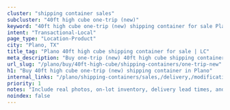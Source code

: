 ```yaml
---
cluster: "shipping container sales"
subcluster: "40ft high cube one-trip (new)"
keyword: "40ft high cube one-trip (new) shipping container for sale Plano, TX"
intent: "Transactional-Local"
page_type: "Location-Product"
city: "Plano, TX"
title_tag: "Plano 40ft high cube shipping container for sale | LC"
meta_description: "Buy one-trip (new) 40ft high cube shipping container sale with local delivery in Plano, TX. LC Container — local Since 2003. Request a fast quote today."
url_slug: "/plano/buy/40ft-high-cube/shipping-containers/one-trip-new"
h1: "Buy 40ft high cube one-trip (new) shipping container in Plano"
internal_links: "/plano/shipping-containers/sales,/delivery,/modifications"
priority: 1
notes: "Include real photos, on-lot inventory, delivery lead times, and financing info."
noindex: false
---
```


<!-- TODO: Add unique city/inventory copy, images, and internal links here. -->
